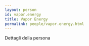 ```yaml
---
layout: person
id: vapor.energy
title: Vapor Energy
permalink: people/vapor.energy.html
---
```


Dettagli della persona